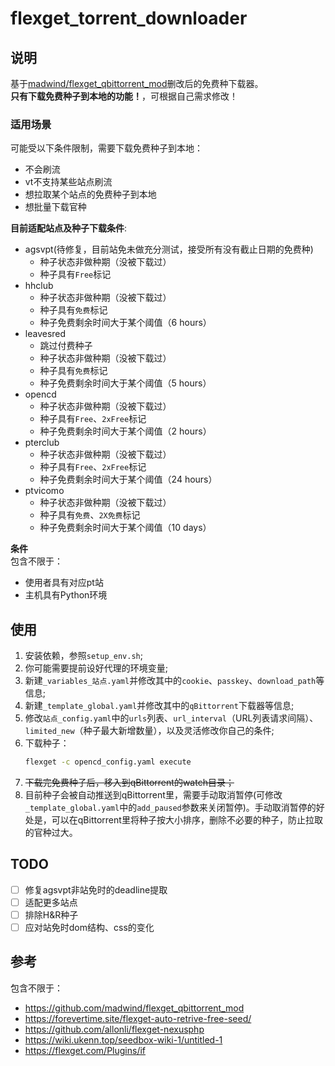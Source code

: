 # flexget_torrent_downloader

## 说明
基于[madwind/flexget_qbittorrent_mod](https://github.com/madwind/flexget_qbittorrent_mod)删改后的免费种下载器。  
**只有下载免费种子到本地的功能！**，可根据自己需求修改！

### 适用场景
可能受以下条件限制，需要下载免费种子到本地：
- 不会刷流
- vt不支持某些站点刷流
- 想拉取某个站点的免费种子到本地
- 想批量下载官种

**目前适配站点及种子下载条件**:  

- agsvpt(待修复，目前站免未做充分测试，接受所有没有截止日期的免费种)
    - 种子状态非做种期（没被下载过）
    - 种子具有`Free`标记
    <!-- - 种子免费剩余时间大于某个阈值（6 hours） -->
- hhclub
    - 种子状态非做种期（没被下载过）
    - 种子具有`免费`标记
    - 种子免费剩余时间大于某个阈值（6 hours）
- leavesred
    - 跳过付费种子
    - 种子状态非做种期（没被下载过）
    - 种子具有`免费`标记
    - 种子免费剩余时间大于某个阈值（5 hours）
- opencd
    - 种子状态非做种期（没被下载过）
    - 种子具有`Free`、`2xFree`标记
    - 种子免费剩余时间大于某个阈值（2 hours）
- pterclub
    - 种子状态非做种期（没被下载过）
    - 种子具有`Free`、`2xFree`标记
    - 种子免费剩余时间大于某个阈值（24 hours）
- ptvicomo
    - 种子状态非做种期（没被下载过）
    - 种子具有`免费`、`2X免费`标记
    - 种子免费剩余时间大于某个阈值（10 days）




**条件**  
包含不限于：
- 使用者具有对应pt站
- 主机具有Python环境

## 使用
1. 安装依赖，参照`setup_env.sh`;
2. 你可能需要提前设好代理的环境变量;
3. 新建`_variables_站点.yaml`并修改其中的`cookie`、`passkey`、`download_path`等信息;
4. 新建`_template_global.yaml`并修改其中的`qBittorrent`下载器等信息;
5. 修改`站点_config.yaml`中的`urls`列表、`url_interval`（URL列表请求间隔）、`limited_new`（种子最大新增数量），以及灵活修改你自己的条件;
6. 下载种子：
    ```bash
    flexget -c opencd_config.yaml execute
    ```
7. ~~下载完免费种子后，移入到qBittorrent的watch目录；~~
8. 目前种子会被自动推送到qBittorrent里，需要手动取消暂停(可修改`_template_global.yaml`中的`add_paused`参数来关闭暂停)。手动取消暂停的好处是，可以在qBittorrent里将种子按大小排序，删除不必要的种子，防止拉取的官种过大。


## TODO

- [ ] 修复agsvpt非站免时的deadline提取
- [ ] 适配更多站点
- [ ] 排除H&R种子
- [ ] 应对站免时dom结构、css的变化

## 参考
包含不限于：
- https://github.com/madwind/flexget_qbittorrent_mod
- https://forevertime.site/flexget-auto-retrive-free-seed/
- https://github.com/allonli/flexget-nexusphp
- https://wiki.ukenn.top/seedbox-wiki-1/untitled-1
- https://flexget.com/Plugins/if
